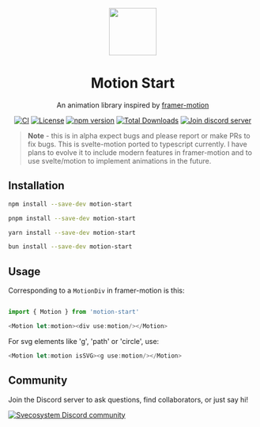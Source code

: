<p align="center">
 <img align="center" src="https://cdn.discordapp.com/attachments/1288125624317382677/1288132876793020448/icon.png?ex=6705363a&is=6703e4ba&hm=a9dd121a4b4cac11a7ae3f206e5f5f2728f75a897ea3b5e5180fa4b94aa0e655&" height="96" />
 <h1 align="center">
  Motion Start
 </h1>
</p>

<div align="center">

An animation library inspired by [framer-motion](https://www.framer.com/motion/)

[![CI](https://github.com/JonathonRP/motion-start/actions/workflows/main.yaml/badge.svg)](https://github.com/JonathonRP/motion-start/actions/workflows/main.yaml)
[![License](https://img.shields.io/badge/License-MIT-blue.svg)](https://github.com/JonathonRP/motion-start/blob/main/LICENSE)
[![npm version](https://badge.fury.io/js/motion-start.svg)](https://badge.fury.io/js/motion-start)
<a href="https://www.npmjs.com/package/motion-start"><img src="https://img.shields.io/npm/dt/motion-start.svg" alt="Total Downloads"></a>
[![Join discord server](https://img.shields.io/badge/dynamic/json?url=https%3A%2F%2Fdiscord.com%2Fapi%2Finvites%2FTBdTdu6hmW%3Fwith_counts%3Dtrue&query=%24.approximate_member_count&logo=discord&logoColor=9656CE&label=motion-start&labelColor=light-gray&color=9656CE&link=https%3A%2F%2Fdiscord.gg%2FTBdTdu6hmW)](https://discord.gg/TBdTdu6hmW)

</div>

> **Note** - this is in alpha expect bugs and please report or make PRs to fix bugs. This is svelte-motion ported to typescript currently. I have plans to evolve it to include modern features in framer-motion and to use svelte/motion to implement animations in the future.

## Installation

```bash
npm install --save-dev motion-start
```

```bash
pnpm install --save-dev motion-start
```

```bash
yarn install --save-dev motion-start
```

```bash
bun install --save-dev motion-start
```

## Usage

Corresponding to a `MotionDiv` in framer-motion is this:

```javascript
import { Motion } from 'motion-start'

<Motion let:motion><div use:motion/></Motion>
```
For svg elements like 'g', 'path' or 'circle', use:

```javascript
<Motion let:motion isSVG><g use:motion/></Motion>
```


## Community

Join the Discord server to ask questions, find collaborators, or just say hi!

<a href="https://discord.gg/TBdTdu6hmW" alt="Svecosystem Discord community">
<picture>
  <source media="(prefers-color-scheme: dark)" srcset="https://invidget.switchblade.xyz/TBdTdu6hmW">
  <img alt="Svecosystem Discord community" src="https://invidget.switchblade.xyz/TBdTdu6hmW?theme=light">
</picture>
</a>